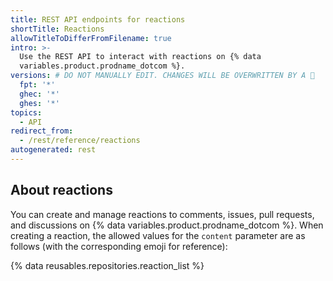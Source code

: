 ```yaml
---
title: REST API endpoints for reactions
shortTitle: Reactions
allowTitleToDifferFromFilename: true
intro: >-
  Use the REST API to interact with reactions on {% data
  variables.product.prodname_dotcom %}.
versions: # DO NOT MANUALLY EDIT. CHANGES WILL BE OVERWRITTEN BY A 🤖
  fpt: '*'
  ghec: '*'
  ghes: '*'
topics:
  - API
redirect_from:
  - /rest/reference/reactions
autogenerated: rest
---
```


## About reactions

You can create and manage reactions to comments, issues, pull requests, and discussions on {% data variables.product.prodname_dotcom %}. When creating a reaction, the allowed values for the `content` parameter are as follows (with the corresponding emoji for reference):

{% data reusables.repositories.reaction_list %}

<!-- Content after this section is automatically generated -->
